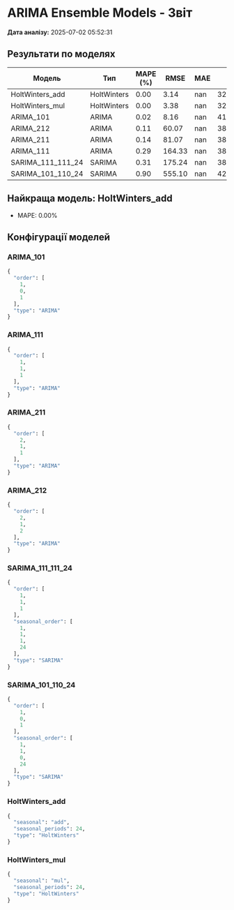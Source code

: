 # ARIMA Ensemble Models - Звіт

**Дата аналізу:** 2025-07-02 05:52:31

## Результати по моделях

| Модель | Тип | MAPE (%) | RMSE | MAE | AIC |
|--------|-----|----------|------|-----|-----|
| HoltWinters_add | HoltWinters | 0.00 | 3.14 | nan | 32512.20 |
| HoltWinters_mul | HoltWinters | 0.00 | 3.38 | nan | 32512.06 |
| ARIMA_101 | ARIMA | 0.02 | 8.16 | nan | 41166.40 |
| ARIMA_212 | ARIMA | 0.11 | 60.07 | nan | 38330.49 |
| ARIMA_211 | ARIMA | 0.14 | 81.07 | nan | 38332.59 |
| ARIMA_111 | ARIMA | 0.29 | 164.33 | nan | 38404.68 |
| SARIMA_111_111_24 | SARIMA | 0.31 | 175.24 | nan | 38004.13 |
| SARIMA_101_110_24 | SARIMA | 0.90 | 555.10 | nan | 42170.88 |

## Найкраща модель: HoltWinters_add
- MAPE: 0.00%

## Конфігурації моделей

### ARIMA_101
```python
{
  "order": [
    1,
    0,
    1
  ],
  "type": "ARIMA"
}
```

### ARIMA_111
```python
{
  "order": [
    1,
    1,
    1
  ],
  "type": "ARIMA"
}
```

### ARIMA_211
```python
{
  "order": [
    2,
    1,
    1
  ],
  "type": "ARIMA"
}
```

### ARIMA_212
```python
{
  "order": [
    2,
    1,
    2
  ],
  "type": "ARIMA"
}
```

### SARIMA_111_111_24
```python
{
  "order": [
    1,
    1,
    1
  ],
  "seasonal_order": [
    1,
    1,
    1,
    24
  ],
  "type": "SARIMA"
}
```

### SARIMA_101_110_24
```python
{
  "order": [
    1,
    0,
    1
  ],
  "seasonal_order": [
    1,
    1,
    0,
    24
  ],
  "type": "SARIMA"
}
```

### HoltWinters_add
```python
{
  "seasonal": "add",
  "seasonal_periods": 24,
  "type": "HoltWinters"
}
```

### HoltWinters_mul
```python
{
  "seasonal": "mul",
  "seasonal_periods": 24,
  "type": "HoltWinters"
}
```

